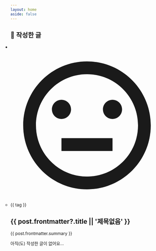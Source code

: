 ```yaml
---
layout: home
aside: false
---
```


<script setup>
import { data as members } from './members.data.js'
import { data as posts } from './posts.data.js'
import Avatar from '../.vitepress/theme/components/Avatar.vue'
import { isWithinTwoWeeks } from '../.vitepress/theme/utils'
</script>


<template v-if="data = members[$params.member]">
  <div class="pt-10 mt-12 text-center">
    <div class="w-36 h-36 mx-auto border-8 border-zinc-200 dark:border-zinc-700 rounded-full overflow-hidden box-content">
      <img v-if="data['사진']" :src="data['사진']" class="object-cover w-full h-full" />
      <div v-else class="flex justify-center items-center w-full h-full bg-zinc-100 text-zinc-300">
        <div class="w-full h-full max-w-40 max-h-40 p-4">
          <svg xmlns="http://www.w3.org/2000/svg" viewBox="0 0 24 24" fill="currentColor"><path d="M12 22C6.47715 22 2 17.5228 2 12C2 6.47715 6.47715 2 12 2C17.5228 2 22 6.47715 22 12C22 17.5228 17.5228 22 12 22ZM12 20C16.4183 20 20 16.4183 20 12C20 7.58172 16.4183 4 12 4C7.58172 4 4 7.58172 4 12C4 16.4183 7.58172 20 12 20ZM8 14H16V16H8V14ZM8 11C7.17157 11 6.5 10.3284 6.5 9.5C6.5 8.67157 7.17157 8 8 8C8.82843 8 9.5 8.67157 9.5 9.5C9.5 10.3284 8.82843 11 8 11ZM16 11C15.1716 11 14.5 10.3284 14.5 9.5C14.5 8.67157 15.1716 8 16 8C16.8284 8 17.5 8.67157 17.5 9.5C17.5 10.3284 16.8284 11 16 11Z"></path></svg>
        </div>
      </div>
    </div>
    <h1 class="flex justify-center items-center mt-5 mb-8 !font-bold">
      <span v-if="isWithinTwoWeeks(data['생일'])" class="mr-2">🎉</span>
      <span>{{ $params.member }}</span>
    </h1>
    <div class="flex flex-col items-center gap-2 sm:flex-row sm:justify-center sm:gap-0 sm:gap-x-12">
      <div v-if="data['이메일']" class="flex items-center gap-x-2">
        <span class="w-4 h-4 text-zinc-500" title="이메일">
          <svg xmlns="http://www.w3.org/2000/svg" viewBox="0 0 24 24" fill="currentColor"><path d="M3 3H21C21.5523 3 22 3.44772 22 4V20C22 20.5523 21.5523 21 21 21H3C2.44772 21 2 20.5523 2 20V4C2 3.44772 2.44772 3 3 3ZM12.0606 11.6829L5.64722 6.2377L4.35278 7.7623L12.0731 14.3171L19.6544 7.75616L18.3456 6.24384L12.0606 11.6829Z"></path></svg>
        </span>
        <span class="text-sm">{{ data['이메일'] }}</span>
      </div>
      <div v-if="data['입사']" class="flex items-center gap-x-2">
        <span class="w-4 h-4 text-zinc-500" title="입사">
          <svg xmlns="http://www.w3.org/2000/svg" viewBox="0 0 24 24" fill="currentColor"><path d="M14.1213 10.4792C13.7308 10.0886 13.0976 10.0886 12.7071 10.4792L12 11.1863C11.2189 11.9673 9.95259 11.9673 9.17154 11.1863C8.39049 10.4052 8.39049 9.13888 9.17154 8.35783L14.8022 2.72568C16.9061 2.24973 19.2008 2.83075 20.8388 4.46875C23.2582 6.88811 23.3716 10.7402 21.1792 13.2939L19.071 15.4289L14.1213 10.4792ZM3.16113 4.46875C5.33452 2.29536 8.66411 1.98283 11.17 3.53116L7.75732 6.94362C6.19523 8.50572 6.19523 11.0384 7.75732 12.6005C9.27209 14.1152 11.6995 14.1611 13.2695 12.7382L13.4142 12.6005L17.6568 16.8431L13.4142 21.0858C12.6331 21.8668 11.3668 21.8668 10.5858 21.0858L3.16113 13.6611C0.622722 11.1227 0.622722 7.00715 3.16113 4.46875Z"></path></svg>
        </span>
        <span class="text-sm">{{ data['입사'] }}<template v-if="data['퇴사']"> ~ {{ data['퇴사'] }}</template></span>
      </div> 
      <div v-if="data['전화번호']" class="flex items-center gap-x-2">
        <span class="w-4 h-4 text-zinc-500" title="전화번호">
          <svg xmlns="http://www.w3.org/2000/svg" viewBox="0 0 24 24" fill="currentColor"><path d="M6 2H18C18.5523 2 19 2.44772 19 3V21C19 21.5523 18.5523 22 18 22H6C5.44772 22 5 21.5523 5 21V3C5 2.44772 5.44772 2 6 2ZM12 17C11.4477 17 11 17.4477 11 18C11 18.5523 11.4477 19 12 19C12.5523 19 13 18.5523 13 18C13 17.4477 12.5523 17 12 17Z"></path></svg>
        </span>
        <span class="text-sm">{{ data['전화번호'] }}</span>
      </div>
      <div v-if="data['생일']" class="flex items-center gap-x-2">
        <span class="w-4 h-4 text-zinc-500" title="생일">
          <svg xmlns="http://www.w3.org/2000/svg" viewBox="0 0 24 24" fill="currentColor"><path d="M13 6.99993V10.9999L20 10.9999C20.5523 10.9999 21 11.4476 21 11.9999V19.9999L23 19.9999V21.9999H1V19.9999L3 19.9999V11.9999C3 11.4476 3.44772 10.9999 4 10.9999L11 10.9999V6.99993H13ZM13.8301 0.401855C14.6586 1.83673 14.1669 3.6715 12.7321 4.49993L11 5.49993C10.1716 4.06505 10.6632 2.23028 12.0981 1.40186L13.8301 0.401855Z"></path></svg>
        </span>
        <span class="text-sm">{{ data['생일'] }}</span>
      </div> 
    </div>
  </div>
</template>

<section class="mt-32">
  <h1 class="mt-12 mb-8 !text-3xl font-bold">📝 작성한 글</h1>
  <ul v-if="_posts = posts[$params.member]" class="grid grid-cols-1 gap-4 !px-0 !list-none sm:grid-cols-2 lg:grid-cols-3">
    <li v-for="post in _posts">
      <div class="group relative rounded-3xl overflow-hidden">
        <a :href="post.url" class="block aspect-[5/4]">
          <img v-if="post.frontmatter?.thumbnail" :src="post.frontmatter.thumbnail" class="object-cover w-full h-full" />
          <div v-else class="flex justify-center items-center w-full h-full bg-zinc-100 text-zinc-300">
            <div class="w-full h-full max-w-40 max-h-40 p-4">
              <svg xmlns="http://www.w3.org/2000/svg" viewBox="0 0 24 24" fill="currentColor"><path d="M12 22C6.47715 22 2 17.5228 2 12C2 6.47715 6.47715 2 12 2C17.5228 2 22 6.47715 22 12C22 17.5228 17.5228 22 12 22ZM12 20C16.4183 20 20 16.4183 20 12C20 7.58172 16.4183 4 12 4C7.58172 4 4 7.58172 4 12C4 16.4183 7.58172 20 12 20ZM8 14H16V16H8V14ZM8 11C7.17157 11 6.5 10.3284 6.5 9.5C6.5 8.67157 7.17157 8 8 8C8.82843 8 9.5 8.67157 9.5 9.5C9.5 10.3284 8.82843 11 8 11ZM16 11C15.1716 11 14.5 10.3284 14.5 9.5C14.5 8.67157 15.1716 8 16 8C16.8284 8 17.5 8.67157 17.5 9.5C17.5 10.3284 16.8284 11 16 11Z"></path></svg>
            </div>
          </div>
        </a>
        <div class="absolute top-0 -bottom-2 inset-x-0 flex justify-between items-end px-4 pb-6 pointer-events-none bg-gradient-to-t group-hover:from-zinc-900/80 group-hover:to-zinc-900/0">
          <Avatar :name="post.frontmatter.author" :date="post.frontmatter.created" type="minimal" class="avatar w-fit pointer-events-auto" />
          <div v-if="post.frontmatter.contributors" class="flex">
            <Avatar v-for="(contributor, idx) in post.frontmatter.contributors?.reverse()" :name="contributor" type="simple"  class="relative w-fit -ml-4 first:ml-0 pointer-events-auto" :style="`z-index: ${post.frontmatter.contributors.filter((contributor) => contributor !== post.frontmatter.author).length - idx}`" />
          </div>
        </div>
      </div>
      <ul v-if="post.frontmatter.tags" class="!mt-4">
        <li v-for="tag in post.frontmatter.tags" class="inline-block mr-1 mb-1.5 last:mb-4">
          <a :href="`/tags/${tag}`" class="block px-2 rounded-full text-sm leading-6 bg-zinc-200 dark:bg-zinc-700">{{ tag }}</a>
        </li>
      </ul>
      <a :href="post.url">
        <h1 class="mb-3 !text-2xl !leading-snug !font-bold">{{ post.frontmatter?.title || '제목없음' }}</h1>
        <p class="!my-0 line-clamp-4 text-sm font-normal !leading-6">{{ post.frontmatter.summary }}</p>
      </a>
    </li>
  </ul>
  <div v-else class="pt-28 text-center">
    <!-- <img src="/eyes.png" class="w-80 mx-auto opacity-85 dark:opacity-100" /> -->
    <p class="!mt-10 !mb-60 text-xl font-semibold">아직(도) 작성한 글이 없어요...</p>
  </div>
</section>

<style scoped>
  section {
    word-break: keep-all;
  }
  section ul {
    padding-inline-start: 0;
  }
  section ul li {
    margin-top: 0;
  }
  section a, section a:hover {
    color: inherit;
    text-decoration: inherit;
  }
  .avatar :deep(a ~ div) {
    opacity: 0;
  }
  .avatar :deep(a), .avatar :deep(a:hover), .avatar :deep(span) {
    color: #fff;
  }
  @media (hover: hover) {
    .group:hover .avatar :deep(a ~ div) {
      opacity: 1;
    }
  }
</style>
